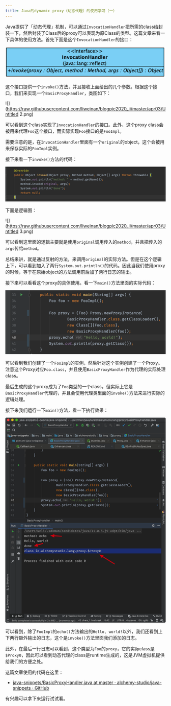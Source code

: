 ```yaml
---
title: Java的dynamic proxy（动态代理）的使用学习（一）
---
```


Java提供了「动态代理」机制，可以通过`InvocationHandler`把所需的class给封装一下，然后封装了Class后的proxy可以表现为原Class的类型。这篇文章来看一下具体的使用方法。首先下面是这个`InvocationHandler`的接口：

![](https://raw.githubusercontent.com/liweinan/blogpic2020_ii/master/apr03/Untitled.png)

这个接口提供一个`invoke()`方法，并且接收上面给出的几个参数。根据这个接口，我们来实现一个`BasicProxyHandler`，类图如下：

![](https://raw.githubusercontent.com/liweinan/blogpic2020_ii/master/apr03/Untitled 2.png)

可以看到这个class实现了`InvocationHandler`的接口。此外，这个proxy class会被用来代理`Foo`这个接口，而实际实现`Foo`接口的是`FooImpl`。

需要注意的是，在`InvocationHandler`里面有一个`original`的object，这个会被用来保存实际的`FooImpl`实例。

接下来看一下`invoke()`方法的代码：

![](https://raw.githubusercontent.com/liweinan/blogpic2020_ii/master/apr03/656E0E95-6A01-487F-8EEC-ED93503F43C3.png)

下面是逻辑图：

![](https://raw.githubusercontent.com/liweinan/blogpic2020_ii/master/apr03/Untitled 3.png)

可以看到这里面的逻辑主要就是使用`original`调用传入的`method`，并且把传入的`args`传给`method`。

总结来讲，就是通过反射的方法，来调用`original`的实际方法。但是在这个逻辑上下，可以看到加入了两行`System.out.println()`的代码。因此当我们使用proxy的时候，等于在原始object的方法调用前后加了两行日志的输出。

接下来可以看看这个proxy的具体使用。看一下`main()`方法里面的实际代码：

![](https://raw.githubusercontent.com/liweinan/blogpic2020_ii/master/apr03/BD46FCFB-ED8B-45F7-AB46-129534FCECE1.png)

可以看到我们创建了一个`FooImpl`的实例，然后针对这个实例创建了一个Proxy。注意这个Proxy对应`Foo.class`，并且使用`BasicProxyHandler`作为代理的实际处理class。

最后生成的这个proxy成为了`Foo`类型的一个class，但实际上它是`BasicProxyHandler`代理的，并且会使用代理类里面的`invoke()`方法来进行实际的逻辑处理。

接下来我们运行一下`main()`方法，看一下执行效果：

![](https://raw.githubusercontent.com/liweinan/blogpic2020_ii/master/apr03/257EF6CA-9EB1-48B8-9098-4D51FC148CC0.png)

可以看到，除了`FooImpl`的`echo()`方法输出的`Hello, world!`以外，我们还看到上下两行额外输出的日志，这个是`invoke()`方法里面我们添加的日志。

此外，在最后一行日志可以看到，这个类型为`Foo`的`proxy`，它的实际class是`$Proxy0`，因此可以看到动态代理的class是runtime生成的，这是JVM虚拟机提供给我们的方便之处。

这篇文章使用的代码在这里：

* [java-snippets/BasicProxyHandler.java at master · alchemy-studio/java-snippets · GitHub](https://github.com/alchemy-studio/java-snippets/blob/master/src/main/java/io/alchemystudio/lang/proxy/BasicProxyHandler.java)

有兴趣可以拿下来运行试试看。
